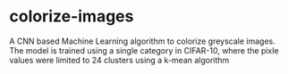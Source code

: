 # colorize-images
A CNN based Machine Learning algorithm to colorize greyscale images. The model is trained using a single category in CIFAR-10, where the pixle values were limited to 24 clusters using a k-mean algorithm

